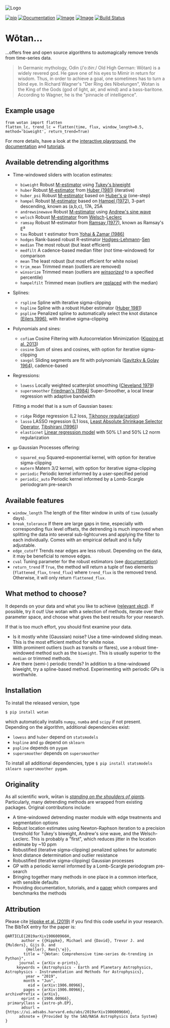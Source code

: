 ![Logo](https://raw.githubusercontent.com/hippke/wotan/master/logo.png)

[![pip](https://img.shields.io/badge/pip-install%20wotan-blue.svg)](https://pypi.org/project/wotan/)
[![Documentation](https://img.shields.io/badge/documentation-%E2%9C%93-blue.svg)](https://wotan.readthedocs.io/en/latest/index.html)
[![Image](https://img.shields.io/badge/tutorials-%E2%9C%93-blue.svg)](https://github.com/hippke/wotan/tree/master/tutorials)
[![Image](https://img.shields.io/badge/arXiv-1906.00966-blue.svg)](https://arxiv.org/abs/1906.00966)
[![Build Status](https://travis-ci.com/hippke/wotan.svg?branch=master)](https://travis-ci.com/hippke/wotan)

Wōtan...
====================

...offers free and open source algorithms to automagically remove trends from time-series data.

> In Germanic mythology, Odin (/ˈoːðinː/ Old High German: Wōtan) is a widely revered god. He gave one of his eyes to Mimir in return for wisdom. Thus, in order to achieve a goal, one sometimes has to turn a blind eye. In Richard Wagner's "Der Ring des Nibelungen", Wotan is the King of the Gods (god of light, air, and wind) and a bass-baritone. According to Wagner, he is the "pinnacle of intelligence".

Example usage
-------------
```
from wotan import flatten
flatten_lc, trend_lc = flatten(time, flux, window_length=0.5, method='biweight', return_trend=True)
```

For more details, have a look at the [interactive playground](https://colab.research.google.com/github/hippke/wotan/blob/master/tutorials/interactive.ipynb#scrollTo=spnftwRjefhQ), the [documentation](https://wotan.readthedocs.io) and [tutorials](https://github.com/hippke/wotan/tree/master/tutorials).

Available detrending algorithms
---------------------------------

- Time-windowed sliders with location estimates:
   - ``biweight`` Robust [M-estimator](https://en.wikipedia.org/wiki/M-estimator) using [Tukey's biweight](https://books.google.de/books?id=pGlHAAAAMAAJ)
   - ``huber`` Robust [M-estimator](https://en.wikipedia.org/wiki/M-estimator) from  [Huber (1981)](https://books.google.de/books/about/Robust_Statistics.html?id=hVbhlwEACAAJ&redir_esc=y) (iterative)
   - ``huber_psi`` Robust [M-estimator](https://en.wikipedia.org/wiki/M-estimator) based on [Huber's ψ](https://books.google.de/books/about/Robust_Statistics.html?id=hVbhlwEACAAJ&redir_esc=y) (one-step)
   - ``hampel`` Robust [M-estimator](https://en.wikipedia.org/wiki/M-estimator) based on [Hampel (1972)](https://www.tandfonline.com/doi/abs/10.1080/01621459.1974.10482962), 3-part descending, known as (a,b,c), 17A, 25A
   - ``andrewsinewave`` Robust [M-estimator](https://en.wikipedia.org/wiki/M-estimator) using [Andrew's sine wave](http://www.jstor.org/stable/j.ctt13x12sw.3)
   - ``welsch`` Robust [M-estimator](https://en.wikipedia.org/wiki/M-estimator) from [Welsch](https://doi.org/10.1080/03610917808812083)-[Leclerc](https://doi.org/10.1007/BF00054839)
   - ``ramsay`` Robust M-estimator from [Ramsay (1977)](https://www.jstor.org/stable/2286228?seq=1#page_scan_tab_contents), known as Ramsay's E<sup>a</sup>
   - ``tau`` Robust τ estimator from [Yohai & Zamar (1986)](https://www.tandfonline.com/doi/abs/10.1080/01621459.1988.10478611)
   - ``hodges`` Rank-based robust R-estimator [Hodges-Lehmann](https://doi.org/10.1214/aoms/1177704172)-[Sen](https://doi.org/10.2307/2527532)
   - ``median`` The most robust (but least efficient)
   - ``medfilt`` A cadence-based median filter (*not* time-windowed) for comparison
   - ``mean`` The least robust (but most efficient for white noise)
   - ``trim_mean`` Trimmed mean (outliers are removed)
   - ``winsorize`` Trimmed mean (outliers are [*winsorized*](https://en.wikipedia.org/wiki/Winsorizing) to a specified percentile)
   - ``hampelfilt`` Trimmed mean (outliers are [replaced](https://link.springer.com/article/10.1186/s13634-016-0383-6) with the median)
- Splines:
   - ``rspline`` Spline with iterative sigma-clipping
   - ``hspline`` Spline with a robust Huber estimator ([Huber 1981](https://books.google.de/books?id=hVbhlwEACAAJ))
   - ``pspline`` Penalized spline to automatically select the knot distance [(Eilers 1996)](https://pdfs.semanticscholar.org/5e3d/4cf7824be321af95ac098595957d8a87bf68.pdf), with iterative sigma-clipping
- Polynomials and sines:
   - ``cofiam`` Cosine Filtering with Autocorrelation Minimization ([Kipping et al. 2013](http://adsabs.harvard.edu/abs/2013ApJ...770..101K))
   - ``cosine`` Sum of sines and cosines, with option for iterative sigma-clipping
   - ``savgol`` Sliding segments are fit with polynomials ([Savitzky & Golay 1964](https://ui.adsabs.harvard.edu/#abs/1964AnaCh..36.1627S)), cadence-based
- Regressions:
   - ``lowess`` Locally weighted scatterplot smoothing ([Cleveland 1979](https://doi.org/10.1080/01621459.1979.10481038))
   - ``supersmoother`` [Friedman's (1984)](https://www.slac.stanford.edu/pubs/slacpubs/3250/slac-pub-3477.pdf) Super-Smoother, a local linear regression with adaptive bandwidth

   Fitting a model that is a sum of Gaussian bases:
   - ``ridge`` Ridge regression (L2 loss, [Tikhonov regularization](https://en.wikipedia.org/wiki/Tikhonov_regularization))
   - ``lasso`` LASSO regression 
   (L1 loss, [Least Absolute Shrinkage Selector Operator](https://en.wikipedia.org/wiki/Lasso_(statistics)), [Tibshirani (1996)](https://www.jstor.org/stable/2346178?seq=1#page_scan_tab_contents))
   - ``elasticnet`` [Linear regression model](https://en.wikipedia.org/wiki/Elastic_net_regularization) with 50% L1 and 50% L2 norm regularization
- ``gp`` Gaussian Processes offering:
   - ``squared_exp`` Squared-exponential kernel, with option for iterative sigma-clipping
   - ``matern`` Matern 3/2 kernel, with option for iterative sigma-clipping
   - ``periodic`` Periodic kernel informed by a user-specified period
   - ``periodic_auto`` Periodic kernel informed by a Lomb-Scargle periodogram pre-search


Available features
-------------------

- ``window_length`` The length of the filter window in units of ``time`` (usually days).
- ``break_tolerance`` If there are large gaps in time, especially with corresponding flux level offsets, the detrending is much improved when splitting the data into several sub-lightcurves and applying the filter to each individually. Comes with an empirical default and is fully adjustable.
- ``edge_cutoff`` Trends near edges are less robust. Depending on the data, it may be beneficial to remove edges.
- ``cval`` Tuning parameter for the robust estimators (see [documentation](https://wotan.readthedocs.io/en/latest/index.html))
- ``return_trend`` If `True`, the method will return a tuple of two elements (``flattened_flux``, ``trend_flux``) where ``trend_flux`` is the removed trend. Otherwise, it will only return ``flattened_flux``.


What method to choose?
-----------------------
It depends on your data and what you like to achieve ([relevant xkcd](https://xkcd.com/2048/)). If possible, try it out! Use wotan with a selection of methods, iterate over their parameter space, and choose what gives the best results for your research.

If that is too much effort, you should first examine your data.
- Is it mostly white (Gaussian) noise? Use a time-windowed sliding mean. This is the most efficient method for white noise.
- With prominent outliers (such as transits or flares), use a robust time-windowed method such as the ``biweight``. This is usually superior to the ``median`` or trimmed methods.
- Are there (semi-) periodic trends? In addition to a time-windowed biweight, try a spline-based method. Experimenting with periodic GPs is worthwhile.


Installation
------------
To install the released version, type

    $ pip install wotan

which automatically installs `numpy`, `numba` and ``scipy`` if not present. Depending on the algorithm, additional dependencies exist:

- `lowess` and `huber` depend on `statsmodels`
- `hspline` and `gp` depend on `sklearn`
- `pspline` depends on `pygam`
- `supersmoother` depends on `supersmoother`

To install all additional dependencies, type ``$ pip install statsmodels sklearn supersmoother pygam``.


Originality
----------------
As all scientific work, wōtan is [*standing on the shoulders of giants*](https://en.wikiquote.org/wiki/Isaac_Newton). Particularly, many detrending methods are wrapped from existing packages. Original contributions include:
- A time-windowed detrending master module with edge treatments and segmentation options
- Robust location estimates using Newton-Raphson iteration to a precision threshold for Tukey's biweight, Andrew's sine wave, and the Welsch-Leclerc. This is probably a "first", which reduces jitter in the location estimate by ~10 ppm
- Robustified (iterative sigma-clipping) penalized splines for automatic knot distance determination and outlier resistance
- Robustified (iterative sigma-clipping) Gaussian processes
- GP with a periodic kernel informed by a Lomb-Scargle periodogram pre-search
- Bringing together many methods in one place in a common interface, with sensible defaults
- Providing documentation, tutorials, and a [paper](https://arxiv.org/abs/1906.00966) which compares and benchmarks the methods


Attribution
----------------
Please cite [Hippke et al. (2019)](https://arxiv.org/abs/1906.00966) if you find this code useful in your research. The BibTeX entry for the paper is:

```
@ARTICLE{2019arXiv190600966H,
       author = {{Hippke}, Michael and {David}, Trevor J. and {Mulders}, Gijs D. and
         {Heller}, Ren{\'e}},
        title = "{Wotan: Comprehensive time-series de-trending in Python}",
      journal = {arXiv e-prints},
     keywords = {Astrophysics - Earth and Planetary Astrophysics, Astrophysics - Instrumentation and Methods for Astrophysics},
         year = "2019",
        month = "Jun",
          eid = {arXiv:1906.00966},
        pages = {arXiv:1906.00966},
archivePrefix = {arXiv},
       eprint = {1906.00966},
 primaryClass = {astro-ph.EP},
       adsurl = {https://ui.adsabs.harvard.edu/abs/2019arXiv190600966H},
      adsnote = {Provided by the SAO/NASA Astrophysics Data System}
}
```
